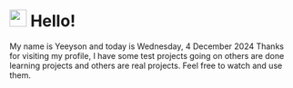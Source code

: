  <h1>
    <img src="https://emojis.slackmojis.com/emojis/images/1643510097/45343/hi.gif?1643510097" width="30"/> 
    Hello!
 </h1>
 <p>
    My name is Yeeyson and today is Wednesday, 4 December 2024
    Thanks for visiting my profile, I have some test projects going on others are done learning projects and others are real projects.
    Feel free to watch and use them.
 </p>
